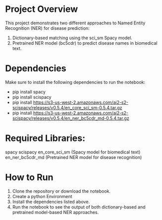 # Project Overview

This project demonstrates two different approaches to Named Entity Recognition (NER) for disease prediction:

1. Dictionary-based matching using the sci_sm Spacy model.
2. Pretrained NER model (bc5cdr) to predict disease names in biomedical text.


# Dependencies
Make sure to install the following dependencies to run the notebook:

- pip install spacy
- pip install scispacy
- pip install https://s3-us-west-2.amazonaws.com/ai2-s2-scispacy/releases/v0.5.4/en_core_sci_sm-0.5.4.tar.gz
- pip install https://s3-us-west-2.amazonaws.com/ai2-s2-scispacy/releases/v0.5.4/en_ner_bc5cdr_md-0.5.4.tar.gz


# Required Libraries:
spacy
scispacy
en_core_sci_sm (Spacy model for biomedical text)
en_ner_bc5cdr_md (Pretrained NER model for disease recognition)


# How to Run
1. Clone the repository or download the notebook.
2. Create a python Environment
3. Install the dependencies listed above.
4. Run the notebook to see the output of both dictionary-based and pretrained model-based NER approaches.
